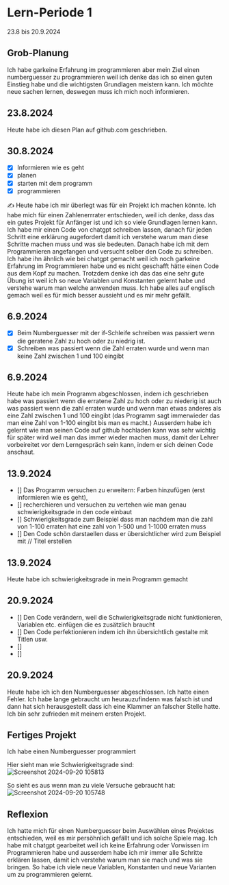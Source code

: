 # Lern-Periode 1

23.8 bis 20.9.2024

## Grob-Planung
Ich habe garkeine Erfahrung im programmieren aber mein Ziel einen numberguesser zu programmieren weil ich denke das ich so einen guten Einstieg habe und die wichtigsten Grundlagen meistern kann. Ich möchte neue sachen lernen, deswegen muss ich mich noch informieren.



## 23.8.2024

Heute habe ich diesen Plan auf github.com geschrieben.

## 30.8.2024

- [x] Informieren wie es geht 
- [x] planen
- [x] starten mit dem programm
- [x] programmieren

✍️ Heute habe ich mir überlegt was für ein Projekt ich machen könnte. Ich habe mich für einen Zahlenerrrater entschieden, weil ich denke, dass das ein gutes Projekt für Anfänger ist und ich so viele Grundlagen lernen kann. Ich habe mir einen Code von chatgpt schreiben lassen, danach für jeden Schritt eine erklärung augefordert damit ich verstehe warum man diese Schritte machen muss und was sie bedeuten. Danach habe ich mit dem Programmieren angefangen und versucht selber den Code zu schreiben. Ich habe ihn ähnlich wie bei chatgpt gemacht weil ich noch garkeine Erfahrung im Programmieren habe und es nicht geschafft hätte einen Code aus dem Kopf zu machen. Trotzdem denke ich das das eine sehr gute Übung ist weil ich so neue Variablen und Konstanten gelernt habe und verstehe warum man welche anwenden muss. Ich habe alles auf englisch gemach weil es für mich besser aussieht und es mir mehr gefällt.

## 6.9.2024
- [x] Beim Numberguesser mit der if-Schleife schreiben was passiert wenn die geratene Zahl zu hoch oder zu niedrig ist.
- [x] Schreiben was passiert wenn die Zahl erraten wurde und wenn man keine Zahl zwischen 1 und 100 eingibt

## 6.9.2024
Heute habe ich mein Programm abgeschlossen, indem ich geschrieben habe was passiert wenn die erratene Zahl zu hoch oder zu niederig ist auch was passiert wenn die zahl erraten wurde und wenn man etwas anderes als eine Zahl zwischen 1 und 100 eingibt (das Programm sagt immerwieder das man eine Zahl von 1-100 eingibt bis man es macht.) Ausserdem habe ich gelernt wie man seinen Code auf github hochladen kann was sehr wichtig für später wird weil man das immer wieder machen muss, damit der Lehrer vorbeireitet vor dem Lerngespräch sein kann, indem er sich deinen Code anschaut.



## 13.9.2024
- [] Das Programm versuchen zu erweitern: Farben hinzufügen (erst informieren wie es geht),  
- [] recherchieren und versuchen zu vertehen wie man genau schwierigkeitsgrade in den code einbaut
- [] Schwierigkeitsgrade zum Beispiel dass man nachdem man die zahl von 1-100 erraten hat eine zahl von 1-500 und 1-1000 erraten muss
- [] Den Code schön darstaellen dass er übersichtlicher wird zum Beispiel mit // Titel erstellen


## 13.9.2024
Heute habe ich schwierigkeitsgrade in mein Programm gemacht





## 20.9.2024
- [] Den Code verändern, weil die Schwierigkeitsgrade nicht funktionieren, Variablen etc. einfügen die es zusätzlich braucht
- [] Den Code perfektionieren indem ich ihn übersichtlich gestalte mit Titlen usw.
- []
- []


## 20.9.2024
Heute habe ich ich den Numberguesser abgeschlossen. Ich hatte einen Fehler.  Ich habe lange gebraucht um heurauzufindenn was falsch ist und dann hat sich herausgestellt dass ich eine Klammer an falscher Stelle hatte. Ich bin sehr zufrieden mit meinem ersten Projekt.


## Fertiges Projekt 
Ich habe einen Numberguesser programmiert

Hier sieht man wie Schwierigkeitsgrade sind:
![Screenshot 2024-09-20 105813](https://github.com/user-attachments/assets/c4881ab2-d9b0-45c5-b31e-7763aaa25c68)

So sieht es aus wenn man zu viele Versuche gebraucht hat:
![Screenshot 2024-09-20 105748](https://github.com/user-attachments/assets/84fd9da5-3036-4c99-b9cc-d498828615d2)




## Reflexion
Ich hatte mich für einen Numberguesser beim Auswählen eines Projektes entschieden, weil es mir persöhnlich gefällt und ich solche Spiele mag. Ich habe mit chatgpt gearbeitet weil ich keine Erfahrung oder Vorwissen im Programmieren habe und ausserdem habe ich mir immer alle Schritte erklären lassen, damit ich verstehe warum man sie mach und was sie bringen. So habe ich viele neue Variablen, Konstanten und neue Varianten um zu programmieren gelernt. 









